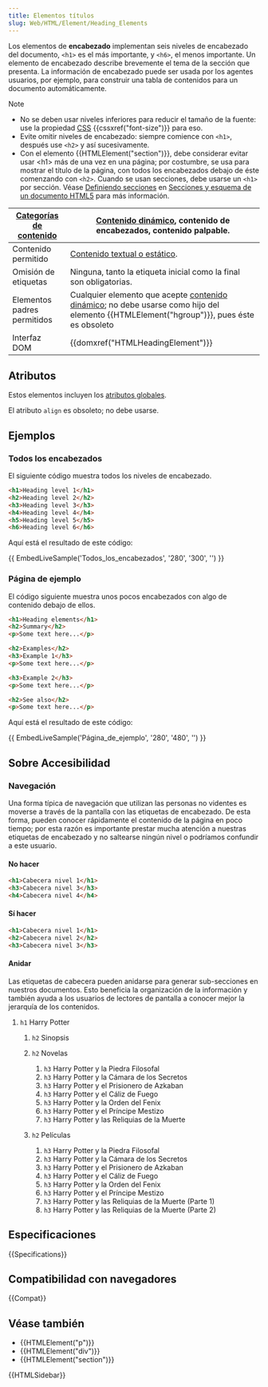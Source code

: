 ```yaml
---
title: Elementos títulos
slug: Web/HTML/Element/Heading_Elements
---
```


Los elementos de **encabezado** implementan seis niveles de encabezado del documento, `<h1>` es el más importante, y `<h6>`, el menos importante. Un elemento de encabezado describe brevemente el tema de la sección que presenta. La información de encabezado puede ser usada por los agentes usuarios, por ejemplo, para construir una tabla de contenidos para un documento automáticamente.

> [!NOTE]
>
> - No se deben usar niveles inferiores para reducir el tamaño de la fuente: use la propiedad [CSS](/es/docs/Web/CSS) {{cssxref("font-size")}} para eso.
> - Evite omitir niveles de encabezado: siempre comience con `<h1>`, después use `<h2>` y así sucesivamente.
> - Con el elemento {{HTMLElement("section")}}, debe considerar evitar usar \<h1> más de una vez en una página; por costumbre, se usa para mostrar el título de la página, con todos los encabezados debajo de éste comenzando con `<h2>`. Cuando se usan secciones, debe usarse un `<h1>` por sección. Véase [Definiendo secciones](/es/docs/Sections_and_Outlines_of_an_HTML5_document#Definiendo_secciones_en_HTML5) en [Secciones y esquema de un documento HTML5](/es/docs/Sections_and_Outlines_of_an_HTML5_document) para más información.

| [Categorías de contenido](/es/docs/Web/HTML/Content_categories) | [Contenido dinámico](/es/docs/Web/HTML/Content_categories#contenido_dinámico), contenido de encabezados, contenido palpable.                                                                        |
| -------------------------------------------------------------------------- | -------------------------------------------------------------------------------------------------------------------------------------------------------------------------------------------------------------- |
| Contenido permitido                                                        | [Contenido textual o estático](/es/docs/Web/HTML/Content_categories#contenido_textual_o_estático).                                                                                                  |
| Omisión de etiquetas                                                       | Ninguna, tanto la etiqueta inicial como la final son obligatorias.                                                                                                                                             |
| Elementos padres permitidos                                                | Cualquier elemento que acepte [contenido dinámico](/es/docs/Web/HTML/Content_categories#contenido_dinámico); no debe usarse como hijo del elemento {{HTMLElement("hgroup")}}, pues éste es obsoleto |
| Interfaz DOM                                                               | {{domxref("HTMLHeadingElement")}}                                                                                                                                                                              |

## Atributos

Estos elementos incluyen los [atributos globales](/es/docs/Web/HTML/Global_attributes).

El atributo `align` es obsoleto; no debe usarse.

## Ejemplos

### Todos los encabezados

El siguiente código muestra todos los niveles de encabezado.

```html
<h1>Heading level 1</h1>
<h2>Heading level 2</h2>
<h3>Heading level 3</h3>
<h4>Heading level 4</h4>
<h5>Heading level 5</h5>
<h6>Heading level 6</h6>
```

Aquí está el resultado de este código:

{{ EmbedLiveSample('Todos_los_encabezados', '280', '300', '') }}

### Página de ejemplo

El código siguiente muestra unos pocos encabezados con algo de contenido debajo de ellos.

```html
<h1>Heading elements</h1>
<h2>Summary</h2>
<p>Some text here...</p>

<h2>Examples</h2>
<h3>Example 1</h3>
<p>Some text here...</p>

<h3>Example 2</h3>
<p>Some text here...</p>

<h2>See also</h2>
<p>Some text here...</p>
```

Aquí está el resultado de este código:

{{ EmbedLiveSample('Página_de_ejemplo', '280', '480', '') }}

## Sobre Accesibilidad

### Navegación

Una forma típica de navegación que utilizan las personas no videntes es moverse a través de la pantalla con las etiquetas de encabezado. De esta forma, pueden conocer rápidamente el contenido de la página en poco tiempo; por esta razón es importante prestar mucha atención a nuestras etiquetas de encabezado y no saltearse ningún nivel o podríamos confundir a este usuario.

#### No hacer

```html example-bad
<h1>Cabecera nivel 1</h1>
<h3>Cabecera nivel 3</h3>
<h4>Cabecera nivel 4</h4>
```

#### Sí hacer

```html example-good
<h1>Cabecera nivel 1</h1>
<h2>Cabecera nivel 2</h2>
<h3>Cabecera nivel 3</h3>
```

#### Anidar

Las etiquetas de cabecera pueden anidarse para generar sub-secciones en nuestros documentos. Esto beneficia la organización de la información y también ayuda a los usuarios de lectores de pantalla a conocer mejor la jerarquía de los contenidos.

1. `h1` Harry Potter

   1. `h2` Sinopsis
   2. `h2` Novelas

      1. `h3` Harry Potter y la Piedra Filosofal
      2. `h3` Harry Potter y la Cámara de los Secretos
      3. `h3` Harry Potter y el Prisionero de Azkaban
      4. `h3` Harry Potter y el Cáliz de Fuego
      5. `h3` Harry Potter y la Orden del Fenix
      6. `h3` Harry Potter y el Príncipe Mestizo
      7. `h3` Harry Potter y las Reliquias de la Muerte

   3. `h2` Películas

      1. `h3` Harry Potter y la Piedra Filosofal
      2. `h3` Harry Potter y la Cámara de los Secretos
      3. `h3` Harry Potter y el Prisionero de Azkaban
      4. `h3` Harry Potter y el Cáliz de Fuego
      5. `h3` Harry Potter y la Orden del Fenix
      6. `h3` Harry Potter y el Príncipe Mestizo
      7. `h3` Harry Potter y las Reliquias de la Muerte (Parte 1)
      8. `h3` Harry Potter y las Reliquias de la Muerte (Parte 2)

## Especificaciones

{{Specifications}}

## Compatibilidad con navegadores

{{Compat}}

## Véase también

- {{HTMLElement("p")}}
- {{HTMLElement("div")}}
- {{HTMLElement("section")}}

{{HTMLSidebar}}
